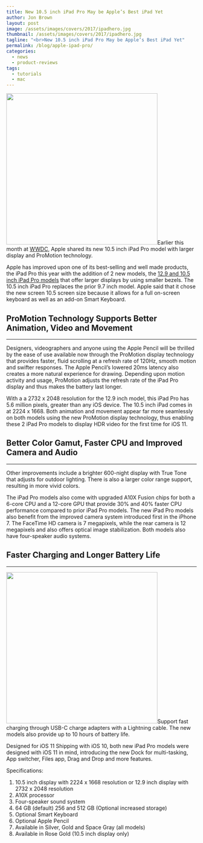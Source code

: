 ```yaml
---
title: New 10.5 inch iPad Pro May be Apple’s Best iPad Yet
author: Jon Brown
layout: post
image: /assets/images/covers/2017/ipadhero.jpg
thumbnail: /assets/images/covers/2017/ipadhero.jpg
tagline: "<br>New 10.5 inch iPad Pro May be Apple’s Best iPad Yet"
permalink: /blog/apple-ipad-pro/
categories:
  - news
  - product-reviews
tags:
  - tutorials
  - mac
---
```

<img src="{{ site.site_cdn }}/assets/images/blog/2017/ipadpro/ipadprogame.jpg" class="alignleft" width="400" />Earlier this month at [WWDC][1], Apple shared its new 10.5 inch iPad Pro model with larger display and ProMotion technology.

Apple has improved upon one of its best-selling and well made products, the iPad Pro this year with the addition of 2 new models, the [12.9 and 10.5 inch iPad Pro models][2] that offer larger displays by using smaller bezels. The 10.5 inch iPad Pro replaces the prior 9.7 inch model. Apple said that it chose the new screen 10.5 screen size because it allows for a full on-screen keyboard as well as an add-on Smart Keyboard.

## ProMotion Technology Supports Better Animation, Video and Movement
---
Designers, videographers and anyone using the Apple Pencil will be thrilled by the ease of use available now through the ProMotion display technology that provides faster, fluid scrolling at a refresh rate of 120Hz, smooth motion and swifter responses. The Apple Pencil’s lowered 20ms latency also creates a more natural experience for drawing. Depending upon motion activity and usage, ProMotion adjusts the refresh rate of the iPad Pro display and thus makes the battery last longer.

With a a 2732 x 2048 resolution for the 12.9 inch model, this iPad Pro has 5.6 million pixels, greater than any iOS device. The 10.5 inch iPad comes in at 2224 x 1668. Both animation and movement appear far more seamlessly on both models using the new ProMotion display technology, thus enabling these 2 iPad Pro models to display HDR video for the first time for iOS 11.

## Better Color Gamut, Faster CPU and Improved Camera and Audio
---
Other improvements include a brighter 600-night display with True Tone that adjusts for outdoor lighting. There is also a larger color range support, resulting in more vivid colors. 

The iPad Pro models also come with upgraded A10X Fusion chips for both a 6-core CPU and a 12-core GPU that provide 30% and 40% faster CPU performance compared to prior iPad Pro models. The new iPad Pro models also benefit from the improved camera system introduced first in the iPhone 7. The FaceTime HD camera is 7 megapixels, while the rear camera is 12 megapixels and also offers optical image stabilization. Both models also have four-speaker audio systems.

## Faster Charging and Longer Battery Life
---
<img src="{{ site.site_cdn }}/assets/images/blog/2017/ipadpro/ipadprodesign1-800x556.jpg" class="alignright" width="400" />Support fast charging through USB-C charge adapters with a Lightning cable. The new models also provide up to 10 hours of battery life.

Designed for iOS 11
Shipping with iOS 10, both new iPad Pro models were designed with iOS 11 in mind, introducing the new Dock for multi-tasking, App switcher, Files app, Drag and Drop and more features.

Specifications:

1. 10.5 inch display with 2224 x 1668 resolution or 12.9 inch display with 2732 x 2048 resolution
2. A10X processor
3. Four-speaker sound system
4. 64 GB (default) 256 and 512 GB (Optional increased storage)
5. Optional Smart Keyboard
6. Optional Apple Pencil
7. Available in Silver, Gold and Space Gray (all models)
8. Available in Rose Gold (10.5 inch display only)

[1]: https://www.apple.com/apple-events/june-2017/
[2]: https://www.apple.com/ipad-pro/

